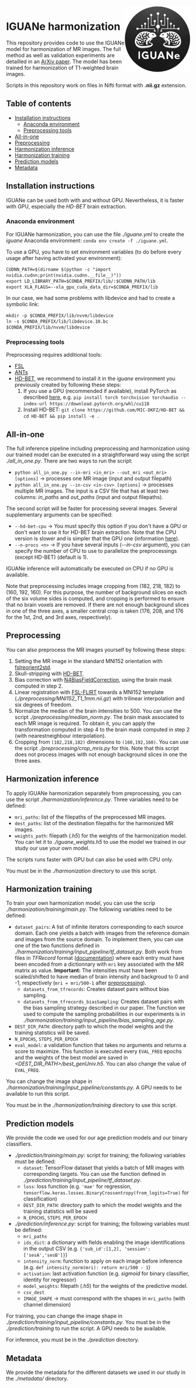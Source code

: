 <img align='right' src="iguane.png" width="180">

# IGUANe harmonization

This repository provides code to use the IGUANe model for harmonization of MR images. The full method as well as validation experiments are detailled in an [ArXiv paper](https://arxiv.org/abs/2402.03227). The model has been trained for harmonization of T1-weighted brain images.

Scripts in this repository work on files in Nifti format with **.nii.gz** extension.


## Table of contents

- [Installation instructions](#installation-instructions)
  - [Anaconda environment](#anaconda-environment)
  - [Preprocessing tools](#preprocessing-tools)
- [All-in-one](#all-in-one)
- [Preprocessing](#preprocessing)
- [Harmonization inference](#harmonization-inference)
- [Harmonization training](#harmonization-training)
- [Prediction models](#prediction-models)
- [Metadata](#metadata)


## Installation instructions

IGUANe can be used both with and without GPU. Nevertheless, it is faster with GPU, especially the *HD-BET* brain extraction.

### Anaconda environment

For IGUANe harmonization, you can use the file *./iguane.yml* to create the *iguane* Anaconda environment: `conda env create -f ./iguane.yml`.

To use a GPU, you have to set environment variables (to do before every usage after having activated your environment):
```
CUDNN_PATH=$(dirname $(python -c "import nvidia.cudnn;print(nvidia.cudnn.__file__)"))
export LD_LIBRARY_PATH=$CONDA_PREFIX/lib/:$CUDNN_PATH/lib
export XLA_FLAGS=--xla_gpu_cuda_data_dir=$CONDA_PREFIX/lib
```

In our case, we had some problems with libdevice and had to create a symbolic link:
```
mkdir -p $CONDA_PREFIX/lib/nvvm/libdevice
ln -s $CONDA_PREFIX/lib/libdevice.10.bc $CONDA_PREFIX/lib/nvvm/libdevice
```


### Preprocessing tools

Preprocessing requires additional tools:
- [FSL](https://fsl.fmrib.ox.ac.uk/fsl/fslwiki)
- [ANTs](http://stnava.github.io/ANTs/)
- [HD-BET](https://github.com/NeuroAI-HD/HD-BET/tree/master), we recommend to install it in the *iguane* environment you previously created by following these steps:
  1. If you use a GPU (recommended if available), install PyTorch as described [here](https://pytorch.org/get-started/locally/#start-locally), e.g. `pip install torch torchvision torchaudio --index-url https://download.pytorch.org/whl/cu118`
  2. Install HD-BET: `git clone https://github.com/MIC-DKFZ/HD-BET && cd HD-BET && pip install -e .`


## All-in-one

The full inference pipeline including preprocessing and harmonization using our trained model can be executed in a straightforward way using the script *./all_in_one.py*. There are two ways to run the script:
  - `python all_in_one.py --in-mri <in_mri> --out_mri <out_mri> [options]` -> processes one MR image (input and output filepath)
  - `python all_in_one.py --in-csv <in-csv> [options]` -> processes multiple MR images. The input is a CSV file that has at least two columns: *in_paths* and *out_paths* (input and output filepaths).

The second script will be faster for processing several images. Several supplementary arguments can be specified:
  - `--hd-bet-cpu` -> You must specify this option if you don't have a GPU or don't want to use it for HD-BET brain extraction. Note that the CPU version is slower and is simpler that the GPU one (information [here](https://github.com/MIC-DKFZ/HD-BET/tree/master)).
  - `--n-procs <n>` -> If you have several inputs (*--in-csv* argument), you can specify the number of CPU to use to parallelize the preprocessings (except HD-BET) (default is 1).
  
IGUANe inference will automatically be executed on CPU if no GPU is available.

Note that preprocessing includes image cropping from (182, 218, 182) to (160, 192, 160). For this purpose, the number of background slices on each of the six volume sides is computed, and cropping is performed to ensure that no brain voxels are removed. If there are not enough background slices in one of the three axes, a smaller central crop is taken (176, 208, and 176 for the 1st, 2nd, and 3rd axes, respectively).


## Preprocessing

You can also preprocess the MR images yourself by following these steps:

1. Setting the MR image in the standard MNI152 orientation with [fslreorient2std](https://fsl.fmrib.ox.ac.uk/fsl/fslwiki/Fslutils).
2. Skull-stripping with [HD-BET](https://github.com/NeuroAI-HD/HD-BET).
3. Bias correction with [N4BiasFieldCorrection](https://manpages.ubuntu.com/manpages/trusty/man1/N4BiasFieldCorrection.1.html), using the brain mask computed in step 2.
4. Linear registration with [FSL-FLIRT](https://fsl.fmrib.ox.ac.uk/fsl/fslwiki/FLIRT) towards a MNI152 template (*./preprocessing/MNI152_T1_1mm.nii.gz*) with trilinear interpolation and six degrees of freedom.
5. Normalize the median of the brain intensities to 500. You can use the script *./preprocessing/median_norm.py*. The brain mask associated to each MR image is required. To obtain it, you can apply the transformation computed in step 4 to the brain mask computed in step 2 (with nearestneighbour interpolation).
6. Cropping from `(182,218,182)` dimensions to `(160,192,160)`. You can use the script *./preprocessing/crop_mris.py* for this. Note that this script does not process images with not enough background slices in one the three axes.


## Harmonization inference

To apply IGUANe harmonization separately from preprocessing, you can use the script *./harmonization/inference.py*. Three variables need to be defined:
- `mri_paths`: list of the filepaths of the preprocessed MR images.
- `dest_paths`: list of the destination filepaths for the harmonized MR images.
- `weights_path`: filepath (*.h5*) for the weights of the harmonization model. You can let it to *./iguane_weights.h5* to use the model we trained in our study our use your own model.

The scripts runs faster with GPU but can also be used with CPU only.

You must be in the *./harmonization* directory to use this script.


## Harmonization training

To train your own harmonization model, you can use the scrip *./harmonization/training/main.py*. The following variables need to be defined:
- `dataset_pairs`: A list of infinite iterators corresponding to each source domain. Each one yields a batch with images from the reference domain and images from the source domain. To implement them, you can use one of the two functions defined in *./harmonization/training/input_pipeline/tf_dataset.py*. Both work from files in *TFRecord* format ([documentation](https://www.tensorflow.org/tutorials/load_data/tfrecord)) where each entry must have been encoded from a dictionnary with `mri` key associated with the MR matrix as value. **Important:** The intensities must have been scaled/shifted to have median of brain intensity and backgroud to 0 and -1, respectively (`mri = mri/500-1` after [preprocessing](#preprocessing)).
  - `datasets_from_tfrecords`: Creates dataset pairs without bias sampling.
  - `datasets_from_tfrecords_biasSampling`: Creates dataset pairs with the bias sampling strategy described in our paper. The function we used to compute the sampling probabilities in our experiments is in *./harmonization/training/input_pipeline/bias_sampling_age.py*.
- `DEST_DIR_PATH`: directory path to which the model weights and the training statistics will be saved.
- `N_EPOCHS`, `STEPS_PER_EPOCH`
- `eval_model`: a validation function that takes no arguments and returns a score to maximize. This function is executed every `EVAL_FREQ` epochs and the weights of the best model are saved in *<DEST_DIR_PATH>/best_genUniv.h5*. You can also change the value of `EVAL_FREQ`. 

You can change the image shape in *./harmonization/training/input_pipeline/constants.py*. A GPU needs to be available to run this script.

You must be in the *./harmonization/training* directory to use this script.


## Prediction models

We provide the code we used for our age prediction models and our binary classifiers.

- *./prediction/training/main.py*: script for training; the following variables must be defined:
  - `dataset`: TensorFlow dataset that yields a batch of MR images with corresponding targets. You can use the function defined in *./prediction/training/input_pipeline/tf_dataset.py*.
  - `loss`: loss function (e.g. `'mae'` for regression, `tensorflow.keras.losses.BinaryCrossentropy(from_logits=True)` for classification)
  - `DEST_DIR_PATH`: directory path to which the model weights and the training statistics will be saved
  - `N_EPOCHS`, `STEPS_PER_EPOCH`
- *./prediction/inference.py*: script for training; the following variables must be defined:
  - `mri_paths`
  - `ids_dict`: a dictionary with fields enabling the image identifications in the output CSV (e.g. `{'sub_id':[1,2], 'session':['sesA','sesB']}`)
  - `intensity_norm`: function to apply on each image before inference (e.g. `def intensity_norm(mri): return mri/500 - 1`)
  - `activation`: last activation function (e.g. *sigmoid* for binary classifier, identity for regressor)
  - `model_weights`: filepath (*.h5*) for the weights of the predictive model.
  - `csv_dest`
  - `IMAGE_SHAPE` -> must correspond with the shapes in `mri_paths` (with channel dimension)
  
For training, you can change the image shape in *./prediction/training/input_pipeline/constants.py*. You must be in the *./prediction/training* to run the script. A GPU needs to be available.

For inference, you must be in the *./prediction* directory.


## Metadata

We provide the metadata for the different datasets we used in our study in the *./metadata/* directory.